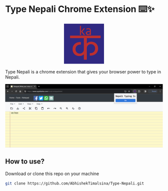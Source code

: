 # Type Nepali Chrome Extension ⌨️✨

<p align="center">
<img src="./icons//icon-128.png" />
</p>

Type Nepali is a chrome extension that gives your browser power to type in Nepali.

![Picture of Extension](./img/extension-pic.png)

## How to use?

Download or clone this repo on your machine

```bash
git clone https://github.com/AbhishekTimalsina/Type-Nepali.git
```
